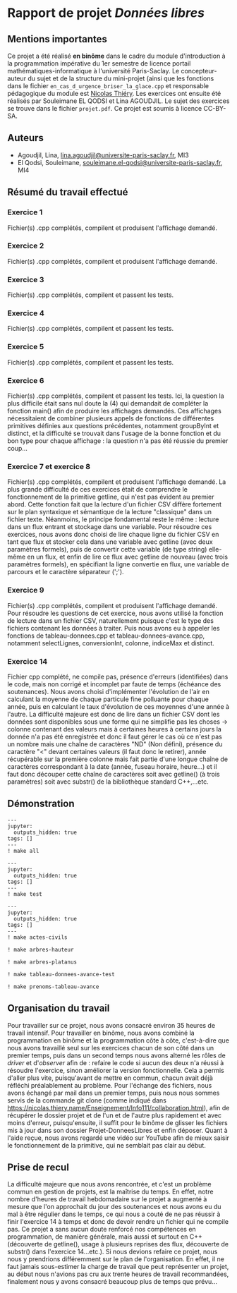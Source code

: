 # Rapport de projet *Données libres*

## Mentions importantes

Ce projet a été réalisé **en binôme** dans le cadre du module d'introduction à la programmation impérative du 1er semestre de licence portail mathématiques-informatique à l'université Paris-Saclay. Le concepteur-auteur du sujet et de la structure du mini-projet (ainsi que les fonctions dans le fichier ``en_cas_d_urgence_briser_la_glace.cpp`` et responsable pédagogique du module est [Nicolas Thiéry](https://nicolas.thiery.name). Les exercices ont ensuite été réalisés par Souleimane EL QODSI et Lina AGOUDJIL. Le sujet des exercices se trouve dans le fichier ``projet.pdf``. Ce projet est soumis à licence CC-BY-SA.

## Auteurs

- Agoudjil, Lina, lina.agoudjil@universite-paris-saclay.fr, MI3
- El Qodsi, Souleimane, souleimane.el-qodsi@universite-paris-saclay.fr, MI4

## Résumé du travail effectué

### Exercice 1
Fichier(s) .cpp complétés, compilent et produisent l'affichage demandé.
### Exercice 2
Fichier(s) .cpp complétés, compilent et produisent l'affichage demandé.
### Exercice 3
Fichier(s) .cpp complétés, compilent et passent les tests.
### Exercice 4
Fichier(s) .cpp complétés, compilent et passent les tests.
### Exercice 5
Fichier(s) .cpp complétés, compilent et passent les tests.
### Exercice 6
Fichier(s) .cpp complétés, compilent et passent les tests. Ici, la question la plus difficile était sans nul doute la (4) qui demandait de compléter la fonction main() afin de produire les affichages demandés. Ces affichages nécessitaient de combiner plusieurs appels de fonctions de différentes primitives définies aux questions précédentes, notamment groupByInt et distinct, et la difficulté se trouvait dans l'usage de la bonne fonction et du bon type pour chaque affichage : la question n'a pas été réussie du premier coup...
### Exercice 7 et exercice 8
Fichier(s) .cpp complétés, compilent et produisent l'affichage demandé.
La plus grande difficulté de ces exercices était de comprendre le fonctionnement de la primitive getline, qui n'est pas évident au premier abord. Cette fonction fait que la lecture d'un fichier CSV diffère fortement sur le plan syntaxique et sémantique de la lecture "classique" dans un fichier texte. Néanmoins, le principe fondamental reste le même : lecture dans un flux entrant et stockage dans une variable. Pour résoudre ces exercices, nous avons donc choisi de lire chaque ligne du fichier CSV en tant que flux et stocker cela dans une variable avec getline (avec deux paramètres formels), puis de convertir cette variable (de type string) elle-même en un flux, et enfin de lire ce flux avec getline de nouveau (avec trois paramètres formels), en spécifiant la ligne convertie en flux, une variable de parcours et le caractère séparateur (';').
### Exercice 9
Fichier(s) .cpp complétés, compilent et produisent l'affichage demandé.
Pour résoudre les questions de cet exercice, nous avons utilisé la fonction de lecture dans un fichier CSV, naturellement puisque c'est le type des fichiers contenant les données à traiter. Puis nous avons eu à appeler les fonctions de tableau-donnees.cpp et tableau-donnees-avance.cpp, notamment selectLignes, conversionInt, colonne, indiceMax et distinct.
### Exercice 14
Fichier cpp complété, ne compile pas, présence d'erreurs (identifiées) dans le code, mais non corrigé et incomplet par faute de temps (échéance des soutenances). Nous avons choisi d'implémenter l'évolution de l'air en calculant la moyenne de chaque particule fine polluante pour chaque année, puis en calculant le taux d'évolution de ces moyennes d'une année à l'autre. La difficulté majeure est donc de lire dans un fichier CSV dont les données sont disponibles sous une forme qui ne simplifie pas les choses &rarr; colonne contenant des valeurs mais à certaines heures à certains jours la donnée n'a pas été enregistrée et donc il faut gérer le cas où ce n'est pas un nombre mais une chaîne de caractères "ND" (Non défini), présence du caractère "<" devant certaines valeurs (il faut donc le retirer), année récupérable sur la première colonne mais fait partie d'une longue chaîne de caractères correspondant à la date (année, fuseau horaire, heure...) et il faut donc découper cette chaîne de caractères soit avec getline() (à trois paramètres) soit avec substr() de la bibliothèque standard C++,...etc.


## Démonstration

```{code-cell}
---
jupyter:
  outputs_hidden: true
tags: []
---
! make all
```

```{code-cell}
---
jupyter:
  outputs_hidden: true
tags: []
---
! make test
```

```{code-cell}
---
jupyter:
  outputs_hidden: true
tags: []
---
! make actes-civils
```

```{code-cell}
! make arbres-hauteur
```

```{code-cell}
! make arbres-platanus
```

```{code-cell}
! make tableau-donnees-avance-test
```

```{code-cell}
! make prenoms-tableau-avance
```

## Organisation du travail

Pour travailler sur ce projet, nous avons consacré environ 35 heures de travail intensif. Pour travailler en binôme, nous avons combiné la programmation en binôme et la programmation côte à côte, c'est-à-dire que nous avons travaillé seul sur les exercices chacun de son côté dans un premier temps, puis dans un second temps nous avons alterné les rôles de *driver* et d'*observer* afin de : refaire le code si aucun des deux n'a réussi à résoudre l'exercice, sinon améliorer la version fonctionnelle. Cela a permis d'aller plus vite, puisqu'avant de mettre en commun, chacun avait déjà réfléchi préalablement au problème. Pour l'échange des fichiers, nous avons échangé par mail dans un premier temps, puis nous nous sommes servis de la commande git clone (comme indiqué dans https://nicolas.thiery.name/Enseignement/Info111/collaboration.html), afin de récupérer le dossier projet et de l'un et de l'autre plus rapidement et avec moins d'erreur, puisqu'ensuite, il suffit pour le binôme de glisser les fichiers mis à jour dans son dossier Projet-DonneesLibres et enfin déposer. Quant à l'aide reçue, nous avons regardé une vidéo sur YouTube afin de mieux saisir le fonctionnement de la primitive, qui ne semblait pas clair au début.

## Prise de recul

La difficulté majeure que nous avons rencontrée, et c'est un problème commun en gestion de projets, est la maîtrise du temps. En effet, notre nombre d'heures de travail hebdomadaire sur le projet a augmenté à mesure que l'on approchait du jour des soutenances et nous avons eu du mal à être régulier dans le temps, ce qui nous a couté de ne pas réussir à finir l'exercice 14 à temps et donc de devoir rendre un fichier qui ne compile pas. Ce projet a sans aucun doute renforcé nos compétences en programmation, de manière générale, mais aussi et surtout en C++ (découverte de getline(), usage à plusieurs reprises des flux, découverte de substr() dans l'exercice 14...etc.). Si nous devions refaire ce projet, nous nous y prendrions différemment sur le plan de l'organisation. En effet, il ne faut jamais sous-estimer la charge de travail que peut représenter un projet, au début nous n'avions pas cru aux trente heures de travail recommandées, finalement nous y avons consacré beaucoup plus de temps que prévu...
